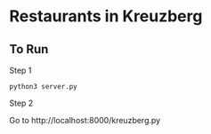 # Restaurants in Kreuzberg

## To Run

Step 1

```
python3 server.py
```

Step 2

Go to http://localhost:8000/kreuzberg.py